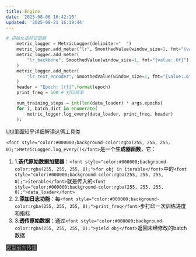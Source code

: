 ```yaml
---
title: Engine
date: '2025-08-06 16:42:10'
updated: '2025-08-21 16:19:44'
---
```

```python
# 初始化指标记录器
    metric_logger = MetricLogger(delimiter="  ")
    metric_logger.add_meter("lr", SmoothedValue(window_size=1, fmt="{value:.6f}"))
    metric_logger.add_meter(
        "lr_backbone", SmoothedValue(window_size=1, fmt="{value:.6f}")
    )
    metric_logger.add_meter(
        "lr_text_encoder", SmoothedValue(window_size=1, fmt="{value:.6f}")
    )
    header = "Epoch: [{}]".format(epoch)
    print_freq = 100 # 打印频率

    num_training_steps = int(len(data_loader) * args.epochs)
    for i, batch_dict in enumerate(
        metric_logger.log_every(data_loader, print_freq, header)
    ):
```

[Util](https://www.yuque.com/yuqueyonghucfm7kr/awlus4/rlxt1rl4yxn3tg8d)里面知乎详细解读这俩工具类

`<font style="color:#000000;background-color:rgba(255, 255, 255, 0);">MetricLogger.log_every()</font>`<font style="color:#000000;background-color:rgba(255, 255, 255, 0);">是一个</font>**<font style="color:#000000;background-color:rgba(255, 255, 255, 0);">生成器函数</font>**<font style="color:#000000;background-color:rgba(255, 255, 255, 0);">，它：</font>

1. <font style="color:#000000;background-color:rgba(255, 255, 255, 0);">1.</font>**<font style="color:#000000;background-color:rgba(255, 255, 255, 0);">迭代原始数据加载器</font>**<font style="color:#000000;background-color:rgba(255, 255, 255, 0);">：</font>`<font style="color:#000000;background-color:rgba(255, 255, 255, 0);">for obj in iterable</font>`<font style="color:#000000;background-color:rgba(255, 255, 255, 0);">中的</font>`<font style="color:#000000;background-color:rgba(255, 255, 255, 0);">iterable</font>`<font style="color:#000000;background-color:rgba(255, 255, 255, 0);">就是传入的</font>`<font style="color:#000000;background-color:rgba(255, 255, 255, 0);">data_loader</font>`
2. <font style="color:#000000;background-color:rgba(255, 255, 255, 0);">2.</font>**<font style="color:#000000;background-color:rgba(255, 255, 255, 0);">添加日志功能</font>**<font style="color:#000000;background-color:rgba(255, 255, 255, 0);">：每</font>`<font style="color:#000000;background-color:rgba(255, 255, 255, 0);">print_freq</font>`<font style="color:#000000;background-color:rgba(255, 255, 255, 0);">步打印一次训练进度和指标</font>
3. <font style="color:#000000;background-color:rgba(255, 255, 255, 0);">3.</font>**<font style="color:#000000;background-color:rgba(255, 255, 255, 0);">透传原始数据</font>**<font style="color:#000000;background-color:rgba(255, 255, 255, 0);">：通过</font>`<font style="color:#000000;background-color:rgba(255, 255, 255, 0);">yield obj</font>`<font style="color:#000000;background-color:rgba(255, 255, 255, 0);">返回未经修改的batch数据</font>



<font style="color:rgba(255, 255, 255, 0.6);background-color:rgb(29, 29, 29);">模型前向传播</font>

